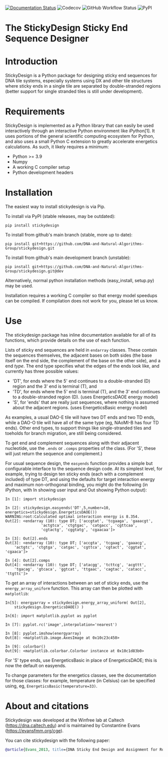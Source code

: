 [![Documentation Status](https://readthedocs.org/projects/qslib/badge/?version=latest)](https://stickydesign.readthedocs.io/en/latest/?badge=latest)
![Codecov](https://img.shields.io/codecov/c/github/DNA-and-Natural-Algorithms-Group/stickydesign)
![GitHub Workflow
Status](https://img.shields.io/github/workflow/status/DNA-and-Natural-Algorithms-Group/stickydesign/Tests)
![PyPI](https://img.shields.io/pypi/v/stickydesign)

The StickyDesign Sticky End Sequence Designer
=============================================

# Introduction

StickyDesign is a Python package for designing sticky end sequences
for DNA tile systems, especially systems using DX and other tile
structures where sticky ends in a single tile are separated by
double-stranded regions (better support for single stranded tiles is
still under development).

# Requirements

StickyDesign is implemented as a Python library that can easily be
used interactively through an interactive Python environment like
iPython[1]. It uses portions of the general scientific computing
ecosystem for Python, and also uses a small Python C extension to
greatly accelerate energetics calculations. As such, it likely
requires a minimum:

* Python >= 3.9
* Numpy
* A working C compiler setup
* Python development headers

# Installation

The easiest way to install stickydesign is via Pip.

To install via PyPI (stable releases, may be outdated):

	pip install stickydesign
	
To install from github's main branch (stable, more up to date):

    pip install git+https://github.com/DNA-and-Natural-Algorithms-Group/stickydesign.git

To install from github's main development branch (unstable):

    pip install git+https://github.com/DNA-and-Natural-Algorithms-Group/stickydesign.git@dev

Alternatively, normal python installation methods (easy_install, setup.py) may
be used. 

Installation requires a working C compiler so that energy model
speedups can be compiled.  If compilation does not work for you,
please let us know.


# Use

The stickydesign package has inline documentation available for all of its functions, which provide details on the use of each function. 

Lists of sticky end sequences are held in `endarray` classes. These contain the sequences themselves, the adjacent bases on both sides (the base itself on the end side, the complement of the base on the other side), and a end *type*. The end type specifies what the edges of the ends look like, and currently has three possible values: 

* 'DT', for ends where the 5' end continues to a double-stranded (D) region and the 3' end is terminal (T), and
* 'TD', for ends where the 5' end is terminal (T), and the 3' end continues to a double-stranded region (D). (uses EnergeticsDAOE energy model)
* 'S', for 'ends' that are really just sequences, where nothing is assumed about the adjacent regions. (uses EnergeticsBasic energy model)

As examples, a usual DAO-E tile will have two DT ends and two TD ends, while a DAO-O tile will have all of the same type (eg, NAoMI-B has four TD ends). Other end types, to support things like single-stranded tiles and toeholds for branch migration, are still being considered.

To get end and complement sequences along with their adjacent nucleotide, use the `.ends` or `.comps` properties of the class.  (For 'S', these will just return the sequence and complement.)

For usual sequence design, the `easyends` function provides a simple but configurable interface to the sequence design code. At its simplest level, for example, trying to design ten sticky ends (each with a complement included) of type DT, and using the defaults for target interaction energy and maximum non-orthogonal binding, you might do the following (in iPython, with In showing user input and Out showing Python output):

	In [1]: import stickydesign

	In [2]: stickydesign.easyends('DT',5,number=10, energetics=stickydesign.EnergeticsDAOE())
	WARNING:root:Calculated optimal interaction energy is 8.354.
	Out[2]: <endarray (10): type DT; ['accgtat', 'tcgaaga', 'gaaacgt',
					'actgtca', 'ctgtgac', 'catgacc', 'cgttcaa', 
					'cgtactg', 'cggtatg', 'cgaacaa']>
					
	In [3]: Out[2].ends
	Out[3]: <endarray (10): type DT; ['accgta', 'tcgaag', 'gaaacg', 
		'actgtc', 'ctgtga', 'catgac', 'cgttca', 'cgtact', 'cggtat', 'cgaaca']>

	In [4]: Out[2].comps
	Out[4]: <endarray (10): type DT; ['atacgg', 'tcttcg', 'acgttt', 
		'tgacag', 'gtcaca', 'ggtcat', 'ttgaac', 'cagtac', 'catacc', 'ttgttc']>

To get an array of interactions between an set of sticky ends, use the 
`energy_array_uniform` function. This array can then be plotted with `matplotlib`:

	In[5]: energyarray = stickydesign.energy_array_uniform( Out[2], 
		stickydesign.EnergeticsDAOE() )
		
	In[6]: import matplotlib.pyplot as pyplot
	
	In [7]: pyplot.rc('image',interpolation='nearest')

	In [8]: pyplot.imshow(energyarray)
	Out[8]: <matplotlib.image.AxesImage at 0x10c23c450>

	In [9]: colorbar()
	Out[9]: <matplotlib.colorbar.Colorbar instance at 0x10c1d83b0>

For 'S' type ends, use EnergeticsBasic in place of EnergeticsDAOE; this is now the default on easyends.

To change parameters for the energetics classes, see the documentation for those classes: for example, temperature (in Celsius) can be specified using, eg, `EnergeticsBasic(temperature=33)`.

# About and citations

Stickydesign was developed at the Winfree lab at Caltech (https://dna.caltech.edu) and is maintained by Constantine Evans (https://evansfmm.org/cge).

You can cite stickydesign with the following paper:

```bibtex
@article{Evans_2013, title={DNA Sticky End Design and Assignment for Robust Algorithmic Self-assembly}, ISBN={http://id.crossref.org/isbn/978-3-319-01928-4}, ISSN={1611-3349}, url={http://dx.doi.org/10.1007/978-3-319-01928-4_5}, DOI={10.1007/978-3-319-01928-4_5}, journal={Lecture Notes in Computer Science}, publisher={Springer Science + Business Media}, author={Evans, Constantine G. and Winfree, Erik}, year={2013}, pages={61â75}}
```



